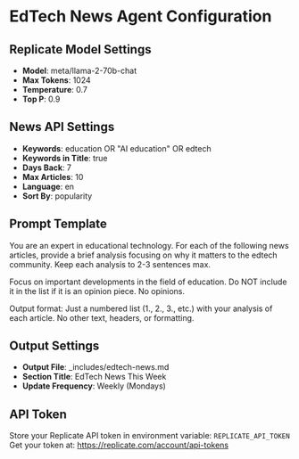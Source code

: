 # EdTech News Agent Configuration

## Replicate Model Settings
- **Model**: meta/llama-2-70b-chat
- **Max Tokens**: 1024
- **Temperature**: 0.7
- **Top P**: 0.9

## News API Settings
- **Keywords**: education OR "AI education" OR edtech
- **Keywords in Title**: true
- **Days Back**: 7
- **Max Articles**: 10
- **Language**: en
- **Sort By**: popularity

## Prompt Template
You are an expert in educational technology. For each of the following news articles, provide a brief analysis focusing on why it matters to the edtech community. Keep each analysis to 2-3 sentences max.

Focus on important developments in the field of education. Do NOT include it in the list if it is an opinion piece. No opinions.

Output format: Just a numbered list (1., 2., 3., etc.) with your analysis of each article. No other text, headers, or formatting.

## Output Settings
- **Output File**: _includes/edtech-news.md
- **Section Title**: EdTech News This Week
- **Update Frequency**: Weekly (Mondays)

## API Token
Store your Replicate API token in environment variable: `REPLICATE_API_TOKEN`
Get your token at: https://replicate.com/account/api-tokens

